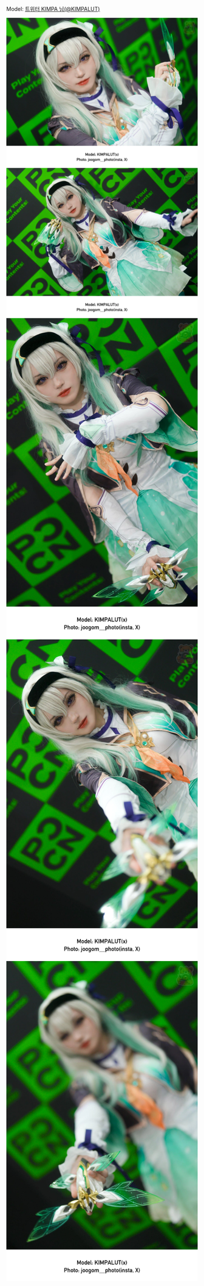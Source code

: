 ﻿---
dddd: 2024.08.18 팝콘 일
nickname: KIMPA
sns_type: x
sns_id: KIMPALUT
---

<a name="KIMPALUT"></a>
Model: <a href="https://x.com/KIMPALUT" target="_blank">트위터 KIMPA 님(@KIMPALUT)</a>

![GVpBBDRbgAMvkZk.webp](/assets/img/2024/08-18/KIMPA/GVpBBDRbgAMvkZk.webp)
![GVpBAWUAAv0I-.webp](/assets/img/2024/08-18/KIMPA/GVpBAWUAAv0I-.webp)
![GVpBBBSbgAEqgF.webp](/assets/img/2024/08-18/KIMPA/GVpBBBSbgAEqgF.webp)
![GVpBBBqXgAA34qb.webp](/assets/img/2024/08-18/KIMPA/GVpBBBqXgAA34qb.webp)
![GVpMsSvbgAErDJT.webp](/assets/img/2024/08-18/KIMPA/GVpMsSvbgAErDJT.webp)